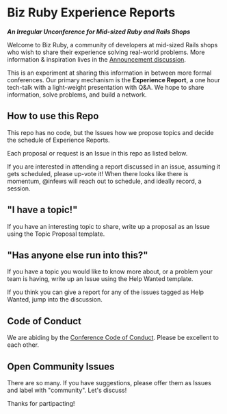 # Biz Ruby Experience Reports
_**An Irregular Unconference for Mid-sized Ruby and Rails Shops**_

Welcome to Biz Ruby, a community of developers at mid-sized Rails shops who wish to share their experience solving real-world problems. More information & inspiration lives in the [Announcement discussion][kickoff].


This is an experiment at sharing this information in between more formal conferences. Our primary mechanism is the **Experience Report**, a one hour tech-talk with a light-weight presentation with Q&A. We hope to share information, solve problems, and build a network.

## How to use this Repo

This repo has no code, but the Issues how we propose topics and decide the schedule of Experience Reports.

Each proposal or request is an Issue in this repo as listed below.

If you are interested in attending a report discussed in an issue, assuming it gets scheduled, please up-vote it! When there looks like there is momentum, @infews will reach out to schedule, and ideally record, a session.

## "I have a topic!"

If you have an interesting topic to share, write up a proposal as an Issue using the Topic Proposal template.

## "Has anyone else run into this?"

If you have a topic you would like to know more about, or a problem your team is having, write up an Issue using the Help Wanted template.

If you think you can give a report for any of the issues tagged as Help Wanted, jump into the discussion.

## Code of Conduct

We are abiding by the [Conference Code of Conduct][conduct]. Please be excellent to each other.

## Open Community Issues

There are so many. If you have suggestions, please offer them as Issues and label with "community". Let's discuss!

Thanks for partipacting!


[conduct]: https://confcodeofconduct.com/
[kickoff]: https://github.com/infews/biz_ruby/discussions/3
